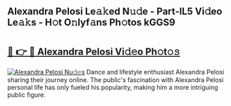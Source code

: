 ## Alexandra Pelosi Le𝚊𝚔ed N𝚞𝚍e - Part-lL5 Vi𝚍eo Le𝚊𝚔s - H𝚘t O𝚗lyf𝚊ns Ph𝚘tos kGGS9

# <h2><a href="http://hf1zfgo.feru.top/?c=Alexandra+Pelosi">🔗 👉 🔴 Alexandra Pelosi Vi𝚍𝚎o Ph𝚘t𝚘𝚜</a></h2>

[![Alexandra Pelosi Nu𝚍𝚎s](https://i.imgur.com/0TWrTi3.gif)](http://hf1zfgo.feru.top/?c=Alexandra+Pelosi)
Dance and lifestyle enthusiast Alexandra Pelosi sharing their journey online. The public's fascination with Alexandra Pelosi personal life has only fueled his popularity, making him a more intriguing public figure. 
